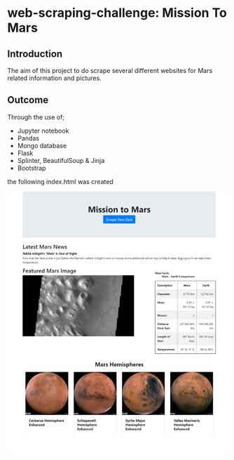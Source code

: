 # web-scraping-challenge: Mission To Mars
## Introduction
The aim of this project to do scrape several different websites for Mars related information and pictures.


## Outcome
Through the use of; 
- Jupyter notebook
- Pandas
- Mongo database
- Flask
- Splinter, BeautifulSoup & Jinja
- Bootstrap

 the following index.html was created

![Mission To Mars index.html](/images/mission_to_mars.png)